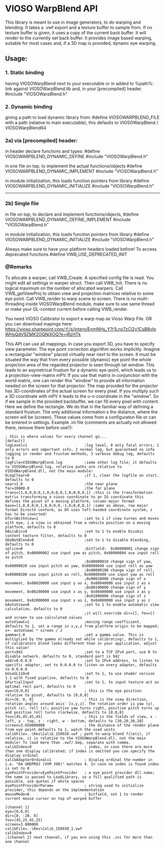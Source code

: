 ﻿# VIOSO WarpBlend API

This library is meant to use in image generators, to do warping and blending. It takes a .vwf export and a texture buffer 
to sample from. If no texture buffer is given, it uses a copy of the current back buffer. It will render to the currently set back buffer.
It provides image based warping, suitable for most cases and, if a 3D map is provided, dynamc eye warping.

## Usage: 

### 1. Static binding
having VIOSOWarpBlend next to your executable or in added to %path%:
link against VIOSOWarpBlend.lib and, in your [precompiled] header.
#include "VIOSOWarpBlend.h"

### 2. Dynamic binding
giving a path to load dynamic library from:
#define VIOSOWARPBLEND_FILE with a path (relative to main executable), this defaults to VIOSOWarpBlend / VIOSOWarpBlend64

### 2a) via [precompiled] header:
in header declare functions and types:
#define VIOSOWARPBLEND_DYNAMIC_DEFINE
#include "VIOSOWarpBlend.h"

in one file on top, to implement the actual functions/objects
#define VIOSOWARPBLEND_DYNAMIC_IMPLEMENT
#include "VIOSOWarpBlend.h"

in module initialization, this loads function pointers from library
#define VIOSOWARPBLEND_DYNAMIC_INITIALIZE
#include "VIOSOWarpBlend.h"

---
### 2b) Single file
in file on top, to declare and implement functions/objects,
#define VIOSOWARPBLEND_DYNAMIC_DEFINE_IMPLEMENT
#include "VIOSOWarpBlend.h"

in module initialization, this loads function pointers from library
#define VIOSOWARPBLEND_DYNAMIC_INITIALIZE
#include "VIOSOWarpBlend.h"

Always make sure to have your platform headers loaded before!
To access deprecated functions #define VWB_USE_DEPRECATED_INIT

### @Remarks
To allocate a warper, call VWB_Create. A specified config file is read.
You might edit all settings in warper struct. Then call VWB_Init.
There is no logical maximum on the number of allocated warpers.
Call VWB_getViewProj to obtain view and projection matrices relative to some eye point.
Call VWB_render to warp scene to screen. There is no multi-threading inside VIOSOWarpBlend module, make sure to use same thread or make your GL-context current before calling VWB_render.

You need VIOSO Calibrator to export a warp map as Vioso Warp File.
OR you can download mapings here:
https://vioso.sharepoint.com/:f:/s/intern/EnmNHs_Y7r1Lno7zCl2y1CsB8vIpWHsQdV9ZMK2OQNjXOQ?e=jRzHTk

This API can use all mappings. In case you export 3D, you have to specify view parameter.
The eye point correction algorithm works implicitly. Imagine a rectangular "window" placed virtually near next to the screen.
It must be situated the way that from every possible (dynamic) eye point the whole projection area of the regarded projector
is seen through tat window.
This leads to an asymetrical frustum for a dynamic eye-point, which leads us to a projection-view-matrix mPV.
If you use that matrix in conjunction with the world matrix, one can render this "window" to provide all information needed
on the screen for that projector.
The map provided for the projector has 3D-coordinates of the actual screen for every pixel. If you multiply such a 
3D coordinate with mPV it leads to the u-v-coordinate in the "window". So if we sample in the provided backbuffer,
we can fill every pixel with content.
Here we define the rectangle. We do that in the familiar way of defining a standard frustum. The only additional information s the 
distance, where the screen will be (screen). These values come from a configuraton file or can be entered in settings.
Example .ini file (comments are actually not allowed there, remove them before use!!):

```
; this is where values for every channel go...
[default]
logLevel=1							;log level, 0 only fatal errors, 1 only errors and important info, 2 normal log, but guaranteed no info logging in render and frustum methods, 3 verbose debug log, defaults to 0
logFile=VIOSOWarpBlend.log			;some other log file; it defaults to VIOSOWarpBlend.log, relative paths are relative to VIOSOWarpBlend.dll, not the main module!
bLogClear=0							;if 1, clear the logfile on start, defaults to 0
near=1.0							;the near plane 
far=20000.0							;the far plane
trans=[1,0,0,0;0,1,0,0;0,0,1,0;0,0,0,1] ;this is the transformation matrix transforming a vioso coordinate to an IG coordinate this defines the pivot of a moving platform, column major format
base=[1,0,0,0;0,1,0,0;0,0,-1,0;0,0,0,1] ;same as above, row major format DirectX conform, as DX uses left-handed coordinate system, z has to be inverted! 
bTurnWithView=1						;set to 1 if view turnes and moves with eye, i.e view is obtained from a vehicle position on a moving platform, defaults to 0
bBicubic=0							;set to 1 to enable bicubic content texture filter, defaults to 0
bDoNotBlend=0						;set to 1 to disable blending, defaults to 0
splice=0							;bitfield:	0x00000001 change sign of pitch, 0x00000002 use input yaw as pitch, 0x00000004 use input roll as pitch
									;0x00000010 change sign of yaw, 0x00000020 use input pitch as yaw, 0x00000040 use input roll as yaw
									;0x00000100 change sign of roll, 0x00000200 use input pitch as roll, 0x00000400 use input yaw as roll
									;0x00010000 change sign of x movement, 0x00020000 use input y as x, 0x00040000 use input z as x
									;0x00100000 change sign of y movement, 0x00200000 use input x as y, 0x00400000 use input z as y
									;0x01000000 change sign of z movement, 0x02000000 use input x as z, 0x04000000 use input y as z
bAutoView=0							;set to 1 to enable automatic view calculation, defaults to 0
									;it will override dir=[], fov=[] and screen to use calculated values
autoViewC=1							;moving range coefficient. defaults to 1, set a range in x,y,z from platform origin to be mapped; x+- autoViewC * screen / 2
gamma=1.0							;set a gamma value. This is multiplied by the gamma already set while calibrating!, defaults to 1, if calibrators blend looks different than in your application, adjust this value!
port=942							;set to a TCP IPv4 port, use 0 to disable network. defaults to 0, standard port is 942
addr=0.0.0.0						;set to IPv4 address, to listen to specific adapter, set to 0.0.0.0 to listen on every adapter, defaults to 0.0.0.0
bUseGL110=0							;set to 1, to use shader version 1.1 with fixed pipeline, defaults to 0
bPartialInput						;set to 1, to input texture act as optimal rect part, defaults to 0
eye=[0,0,0]							; this is the eye position relative to pivot, defaults to [0,0,0]
dir=[0, 0, 0]						; this is the view direction, rotation angles around axis' [x,y,z]. The rotation order is yaw (y), pitch (x), roll (z); positive yaw turns right, positive pitch turns up and positive roll turns clockwise, defaults to [0,0,0]
fov=[45,45,45,45]					; this is the fields of view, x - left, y - top, z - right, w - bottom, defaults to [30,20,30,20]
screen=3.650000000					; the distance of the render plane from eye point.defaults to 1, watch the used units
calibFile=..\Res\Calib_150930.vwf ; path to warp blend file(s), if relative, it is relative to the VIOSOWarpBlend.dll, not the main module! To load more than .vwf/.bmp, separate with comma.
calibIndex=0						; index, in case there are more than one display calibrated; if index is omitted you can specify the display ordinal
calibAdapterOrdinal=1				; display ordinal the number in i.e. "D4 UHDPROJ (VVM 398)" matches 4. In case no index is found index is set to 0
eyePointProvider=EyePointProvider	; a eye point provider dll name; the name is passed to LoadLibrary, so a full qualified path is possible, use quotes if white spaces
eyePointProviderParam=				; string used to initialize provider, this depends on the implmementation
mouseMode=0							; bitfield, set 1 to render current mouse cursor on top of warped buffer

[channel 1]
eye=[0,0,0]
dir=[0, -20, 0]
fov=[45,25,45,25]
screen=3.000000
calibFile=..\Res\Calib_150930_1.vwf
calibIndex=0
;[channel 2] next channel, if you are using this .ini for more than one channel
```